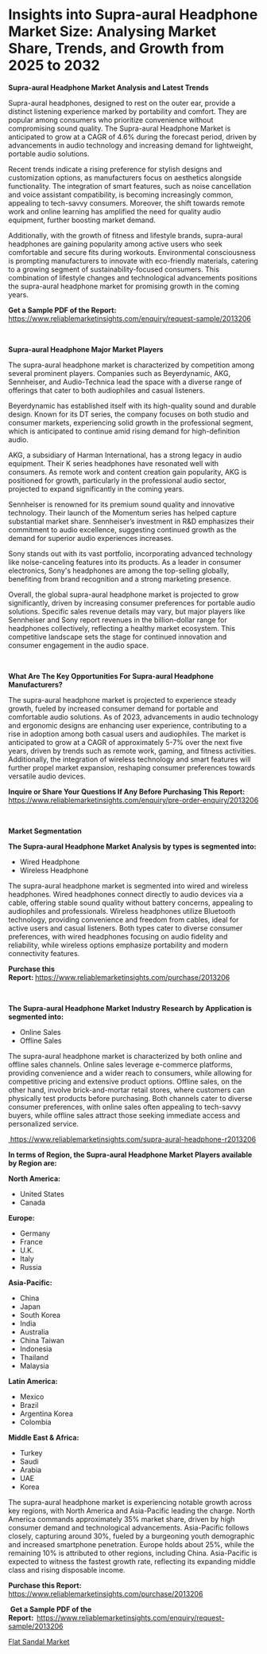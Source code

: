 <p><h1>Insights into Supra-aural Headphone Market Size: Analysing Market Share, Trends, and Growth from 2025 to 2032</h1></p><p><strong>Supra-aural Headphone Market Analysis and Latest Trends</strong></p>
<p><p>Supra-aural headphones, designed to rest on the outer ear, provide a distinct listening experience marked by portability and comfort. They are popular among consumers who prioritize convenience without compromising sound quality. The Supra-aural Headphone Market is anticipated to grow at a CAGR of 4.6% during the forecast period, driven by advancements in audio technology and increasing demand for lightweight, portable audio solutions.</p><p>Recent trends indicate a rising preference for stylish designs and customization options, as manufacturers focus on aesthetics alongside functionality. The integration of smart features, such as noise cancellation and voice assistant compatibility, is becoming increasingly common, appealing to tech-savvy consumers. Moreover, the shift towards remote work and online learning has amplified the need for quality audio equipment, further boosting market demand.</p><p>Additionally, with the growth of fitness and lifestyle brands, supra-aural headphones are gaining popularity among active users who seek comfortable and secure fits during workouts. Environmental consciousness is prompting manufacturers to innovate with eco-friendly materials, catering to a growing segment of sustainability-focused consumers. This combination of lifestyle changes and technological advancements positions the supra-aural headphone market for promising growth in the coming years.</p></p>
<p><strong>Get a Sample PDF of the Report:&nbsp;</strong> <a href="https://www.reliablemarketinsights.com/enquiry/request-sample/2013206?utm_campaign=3314&utm_medium=2&utm_source=Github&utm_content=ia&utm_term=06042025&utm_id=supra-aural-headphone">https://www.reliablemarketinsights.com/enquiry/request-sample/2013206</a></p>
<p>&nbsp;</p>
<p><strong>Supra-aural Headphone Major Market Players</strong></p>
<p><p>The supra-aural headphone market is characterized by competition among several prominent players. Companies such as Beyerdynamic, AKG, Sennheiser, and Audio-Technica lead the space with a diverse range of offerings that cater to both audiophiles and casual listeners.</p><p>Beyerdynamic has established itself with its high-quality sound and durable design. Known for its DT series, the company focuses on both studio and consumer markets, experiencing solid growth in the professional segment, which is anticipated to continue amid rising demand for high-definition audio.</p><p>AKG, a subsidiary of Harman International, has a strong legacy in audio equipment. Their K series headphones have resonated well with consumers. As remote work and content creation gain popularity, AKG is positioned for growth, particularly in the professional audio sector, projected to expand significantly in the coming years.</p><p>Sennheiser is renowned for its premium sound quality and innovative technology. Their launch of the Momentum series has helped capture substantial market share. Sennheiser’s investment in R&D emphasizes their commitment to audio excellence, suggesting continued growth as the demand for superior audio experiences increases.</p><p>Sony stands out with its vast portfolio, incorporating advanced technology like noise-canceling features into its products. As a leader in consumer electronics, Sony's headphones are among the top-selling globally, benefiting from brand recognition and a strong marketing presence.</p><p>Overall, the global supra-aural headphone market is projected to grow significantly, driven by increasing consumer preferences for portable audio solutions. Specific sales revenue details may vary, but major players like Sennheiser and Sony report revenues in the billion-dollar range for headphones collectively, reflecting a healthy market ecosystem. This competitive landscape sets the stage for continued innovation and consumer engagement in the audio space.</p></p>
<p>&nbsp;</p>
<p><strong>What Are The Key Opportunities For Supra-aural Headphone Manufacturers?</strong></p>
<p><p>The supra-aural headphone market is projected to experience steady growth, fueled by increased consumer demand for portable and comfortable audio solutions. As of 2023, advancements in audio technology and ergonomic designs are enhancing user experience, contributing to a rise in adoption among both casual users and audiophiles. The market is anticipated to grow at a CAGR of approximately 5-7% over the next five years, driven by trends such as remote work, gaming, and fitness activities. Additionally, the integration of wireless technology and smart features will further propel market expansion, reshaping consumer preferences towards versatile audio devices.</p></p>
<p><strong>Inquire or Share Your Questions If Any Before Purchasing This Report:</strong> <a href="https://www.reliablemarketinsights.com/enquiry/pre-order-enquiry/2013206?utm_campaign=3314&utm_medium=2&utm_source=Github&utm_content=ia&utm_term=06042025&utm_id=supra-aural-headphone">https://www.reliablemarketinsights.com/enquiry/pre-order-enquiry/2013206</a></p>
<p>&nbsp;</p>
<p><strong>Market Segmentation</strong></p>
<p><strong>The Supra-aural Headphone Market Analysis by types is segmented into:</strong></p>
<p><ul><li>Wired Headphone</li><li>Wireless Headphone</li></ul></p>
<p><p>The supra-aural headphone market is segmented into wired and wireless headphones. Wired headphones connect directly to audio devices via a cable, offering stable sound quality without battery concerns, appealing to audiophiles and professionals. Wireless headphones utilize Bluetooth technology, providing convenience and freedom from cables, ideal for active users and casual listeners. Both types cater to diverse consumer preferences, with wired headphones focusing on audio fidelity and reliability, while wireless options emphasize portability and modern connectivity features.</p></p>
<p><strong>Purchase this Report:&nbsp;</strong><a href="https://www.reliablemarketinsights.com/purchase/2013206?utm_campaign=3314&utm_medium=2&utm_source=Github&utm_content=ia&utm_term=06042025&utm_id=supra-aural-headphone">https://www.reliablemarketinsights.com/purchase/2013206</a></p>
<p>&nbsp;</p>
<p><strong>The Supra-aural Headphone Market Industry Research by Application is segmented into:</strong></p>
<p><ul><li>Online Sales</li><li>Offline Sales</li></ul></p>
<p><p>The supra-aural headphone market is characterized by both online and offline sales channels. Online sales leverage e-commerce platforms, providing convenience and a wider reach to consumers, while allowing for competitive pricing and extensive product options. Offline sales, on the other hand, involve brick-and-mortar retail stores, where customers can physically test products before purchasing. Both channels cater to diverse consumer preferences, with online sales often appealing to tech-savvy buyers, while offline sales attract those seeking immediate access and personalized service.</p></p>
<p><a href="https://www.reliablemarketinsights.com/supra-aural-headphone-r2013206?utm_campaign=3314&utm_medium=2&utm_source=Github&utm_content=ia&utm_term=06042025&utm_id=supra-aural-headphone">&nbsp;https://www.reliablemarketinsights.com/supra-aural-headphone-r2013206</a></p>
<p><strong>In terms of Region, the Supra-aural Headphone Market Players available by Region are:</strong></p>
<p>
    <p> <strong> North America: </strong>
        <ul>
            <li>United States</li>
            <li>Canada</li>
        </ul>
        </p> 
    <p> <strong> Europe: </strong>
        <ul>
            <li>Germany</li>
            <li>France</li>
            <li>U.K.</li>
            <li>Italy</li>
            <li>Russia</li>
        </ul>
        </p> 
    <p> <strong> Asia-Pacific: </strong>
        <ul>
            <li>China</li>
            <li>Japan</li>
            <li>South Korea</li>
            <li>India</li>
            <li>Australia</li>
            <li>China Taiwan</li>
            <li>Indonesia</li>
            <li>Thailand</li>
            <li>Malaysia</li>
        </ul>
        </p> 
    <p> <strong> Latin America: </strong>
        <ul>
            <li>Mexico</li>
            <li>Brazil</li>
            <li>Argentina Korea</li>
            <li>Colombia</li>
        </ul>
        </p> 
    <p> <strong> Middle East & Africa: </strong>
        <ul>
            <li>Turkey</li>
            <li>Saudi</li>
            <li>Arabia</li>
            <li>UAE</li>
            <li>Korea</li>
        </ul>
    </p>
    </p>
<p><p>The supra-aural headphone market is experiencing notable growth across key regions, with North America and Asia-Pacific leading the charge. North America commands approximately 35% market share, driven by high consumer demand and technological advancements. Asia-Pacific follows closely, capturing around 30%, fueled by a burgeoning youth demographic and increased smartphone penetration. Europe holds about 25%, while the remaining 10% is attributed to other regions, including China. Asia-Pacific is expected to witness the fastest growth rate, reflecting its expanding middle class and rising disposable income.</p></p>
<p><strong>Purchase this Report: </strong><a href="https://www.reliablemarketinsights.com/purchase/2013206?utm_campaign=3314&utm_medium=2&utm_source=Github&utm_content=ia&utm_term=06042025&utm_id=supra-aural-headphone">https://www.reliablemarketinsights.com/purchase/2013206</a></p>
<p>&nbsp;<strong>Get a Sample PDF of the Report:&nbsp;&nbsp;</strong><a href="https://www.reliablemarketinsights.com/enquiry/request-sample/2013206?utm_campaign=3314&utm_medium=2&utm_source=Github&utm_content=ia&utm_term=06042025&utm_id=supra-aural-headphone">https://www.reliablemarketinsights.com/enquiry/request-sample/2013206</a></p>
<p><strong></strong></p>
<p><p><a href="https://github.com/lefiobakali/Market-Research-Report-List-1/blob/main/flat-sandal-market.md?utm_campaign=3314&utm_medium=2&utm_source=Github&utm_content=ia&utm_term=06042025&utm_id=supra-aural-headphone">Flat Sandal Market</a></p></p>